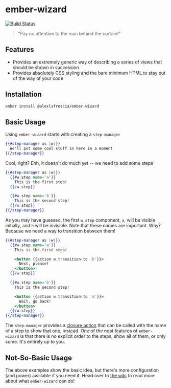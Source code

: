 # ember-wizard

[![Build Status](https://travis-ci.org/alexlafroscia/ember-wizard.svg?branch=master)](https://travis-ci.org/alexlafroscia/ember-wizard)

> “Pay no attention to the man behind the curtain!”

## Features

- Provides an extremely generic way of describing a series of views that should be shown in succession
- Provides absolutely CSS styling and the bare minimum HTML to stay out of the way of your code

## Installation

```bash
ember install @alexlafroscia/ember-wizard
```

## Basic Usage

Using `ember-wizard` starts with creating a `step-manager`

```handlebars
{{#step-manager as |w|}}
  We'll put some cool stuff in here in a moment
{{/step-manager}}
```

Cool, right?  Ehh, it doesn't do much yet -- we need to add some steps

```handlebars
{{#step-manager as |w|}}
  {{#w.step name='a'}}
    This is the first step!
  {{/w.step}}

  {{#w.step name='b'}}
    This is the second step!
  {{/w.step}}
{{/step-manager}}
```

As you may have guessed, the first `w.step` component, `a`, will be visible initially, and `b` will be invisible.  Note that these names are important.  Why?  Because we need a way to transition between them!

```handlebars
{{#step-manager as |w|}}
  {{#w.step name='a'}}
    This is the first step!

    <button {{action w.transition-to 'b'}}>
      Next, please!
    </button>
  {{/w.step}}

  {{#w.step name='b'}}
    This is the second step!

    <button {{action w.transition-to 'a'}}>
      Wait, go back!
    </button>
  {{/w.step}}
{{/step-manager}}
```

The `step-manager` provides a [closure action][ember-closure-actions] that can be called with the name of a step to show that one, instead.  One of the neat features of `ember-wizard` is that there is no explicit order to the steps; show all of them, or only some. It's entirely up to you.

## Not-So-Basic Usage

The above examples show the basic idea, but there's more configuration (and power) available if you need it.  Head over to [the wiki][wiki] to read more about what `ember-wizard` can do!

[ember-closure-actions]: https://guides.emberjs.com/v2.8.0/templates/actions/
[wiki]: https://github.com/alexlafroscia/ember-wizard/wiki
